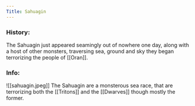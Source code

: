 ```yaml
---
Title: Sahuagin
---
```


### History:
The Sahuagin just appeared seamingly out of nowhere one day, along with a host of other monsters, traversing sea, ground and sky they began terrorizing the people of [[Oran]].

### Info:
![[sahuagin.jpeg]]
The Sahuagin are a monsterous sea race, that are terrorizing both the [[Tritons]] and the [[Dwarves]] though mostly the former.